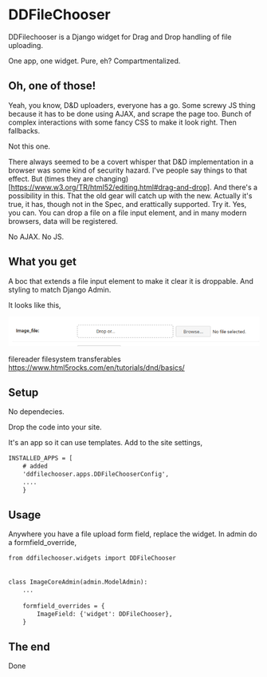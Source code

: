 # DDFileChooser
DDFilechooser is a Django widget for Drag and Drop handling of file uploading.

One app, one widget. Pure, eh? Compartmentalized.

## Oh, one of those!
Yeah, you know, D&D uploaders, everyone has a go. Some screwy JS thing because it has to be done using AJAX, and scrape the page too. Bunch of complex interactions with some fancy CSS to make it look right. Then fallbacks.

Not this one. 

There always seemed to be a covert whisper that D&D implementation in a browser was some kind of security hazard. I've people say things to that effect. But (times they are changing)[https://www.w3.org/TR/html52/editing.html#drag-and-drop]. And there's a possibility in this. That the old gear will catch up with the new. Actually it's true, it has, though not in the Spec, and erattically supported. Try it. Yes, you can. You can drop a file on a file input element, and in many modern browsers, data will be registered.

No AJAX. No JS.

## What you get
A boc that extends a file input element to make it clear it is droppable. And styling to match Django Admin.

It looks like this,

![DDFileChooser Screenshot](/images/ddfilechooser.png)


filereader
filesystem
transferables
https://www.html5rocks.com/en/tutorials/dnd/basics/

## Setup
No dependecies.

Drop the code into your site. 

It's an app so it can use templates. Add to the site settings,

    INSTALLED_APPS = [
        # added
        'ddfilechooser.apps.DDFileChooserConfig',
        ....
        }

## Usage
Anywhere you have a file upload form field, replace the widget. In admin do a formfield_override,

    from ddfilechooser.widgets import DDFileChooser


    class ImageCoreAdmin(admin.ModelAdmin):
        ...

        formfield_overrides = {
            ImageField: {'widget': DDFileChooser},
        }  

## The end
Done
